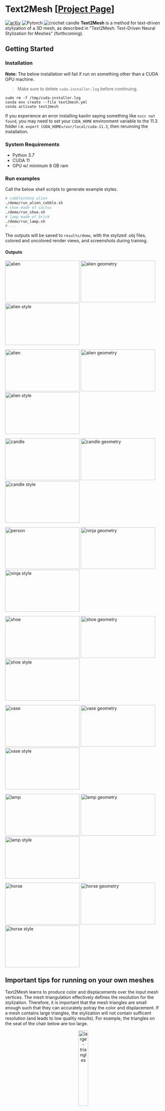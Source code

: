 # Text2Mesh [[Project Page](https://threedle.github.io/text2mesh/)]
[![arXiv](https://img.shields.io/badge/arXiv-Text2Mesh-b31b1b.svg)](https://arxiv.org/abs/2112.03221)
![Pytorch](https://img.shields.io/badge/PyTorch->=1.9.0-Red?logo=pytorch)
![crochet candle](images/vases.gif)
**Text2Mesh** is a method for text-driven stylization of a 3D mesh, as described in "Text2Mesh: Text-Driven Neural Stylization for Meshes" (forthcoming).

## Getting Started
### Installation

**Note:** The below installation will fail if run on something other than a CUDA GPU machine.

> Make sure to delete `cuda-installer.log` before continuing.

```
sudo rm -f /tmp/cuda-installer.log 
conda env create --file text2mesh.yml
conda activate text2mesh
```
If you experience an error installing kaolin saying something like `nvcc not found`, you may need to set your `CUDA_HOME` environment variable to the 11.3 folder i.e. `export CUDA_HOME=/usr/local/cuda-11.3`, then rerunning the installation. 

### System Requirements
- Python 3.7
- CUDA 11
- GPU w/ minimum 8 GB ram

### Run examples
Call the below shell scripts to generate example styles. 
```bash
# cobblestone alien
./demo/run_alien_cobble.sh
# shoe made of cactus 
./demo/run_shoe.sh
# lamp made of brick
./demo/run_lamp.sh
# ...
```
The outputs will be saved to `results/demo`, with the stylized .obj files, colored and uncolored render views, and screenshots during training.

#### Outputs
<p float="center">
<img alt="alien" height="135" src="images/alien.png" width="240"/>
<img alt="alien geometry" height="135" src="images/alien_cobble_init.png" width="240"/>
<img alt="alien style" height="135" src="images/alien_cobble_final.png" width="240"/>
</p>

<p float="center">
<img alt="alien" height="135" src="images/alien.png" width="240"/>
<img alt="alien geometry" height="135" src="images/alien_wood_init.png" width="240"/>
<img alt="alien style" height="135" src="images/alien_wood_final.png" width="240"/>
</p>

<p float="center">
<img alt="candle" height="135" src="images/candle.png" width="240"/>
<img alt="candle geometry" height="135" src="images/candle_init.png" width="240"/>
<img alt="candle style" height="135" src="images/candle_final.png" width="240"/>
</p>

<p float="center">
<img alt="person" height="135" src="images/person.png" width="240"/>
<img alt="ninja geometry" height="135" src="images/ninja_init.png" width="240"/>
<img alt="ninja style" height="135" src="images/ninja_final.png" width="240"/>
</p>

<p float="center">
<img alt="shoe" height="135" src="images/shoe.png" width="240"/>
<img alt="shoe geometry" height="135" src="images/shoe_init.png" width="240"/>
<img alt="shoe style" height="135" src="images/shoe_final.png" width="240"/>
</p>

<p float="center">
<img alt="vase" height="135" src="images/vase.png" width="240"/>
<img alt="vase geometry" height="135" src="images/vase_init.png" width="240"/>
<img alt="vase style" height="135" src="images/vase_final.png" width="240"/>
</p>

<p float="center">
<img alt="lamp" height="135" src="images/lamp.png" width="240"/>
<img alt="lamp geometry" height="135" src="images/lamp_init.png" width="240"/>
<img alt="lamp style" height="135" src="images/lamp_final.png" width="240"/>
</p>

<p float="center">
<img alt="horse" height="135" src="images/horse.png" width="240"/>
<img alt="horse geometry" height="135" src="images/horse_init.png" width="240"/>
<img alt="horse style" height="135" src="images/horse_final.png" width="240"/>
</p>

## Important tips for running on your own meshes
Text2Mesh learns to produce color and displacements over the input mesh vertices. The mesh triangulation effectively defines the resolution for the stylization. Therefore, it is important that the mesh triangles are small enough such that they can accurately potray the color and displacement. If a mesh contains large triangles, the stylization will not contain sufficent resolution (and leads to low quality results). For example, the triangles on the seat of the chair below are too large.

<p align="center">
<img alt="large-triangles" src="images/large-triangles.png" height="25%" width="25%" />
</p>

You should remesh such shapes as a pre-process in to create smaller triangles which are uniformly dispersed over the surface. Our example remeshing script can be used with the following command (and then use the remeshed shape with Text2Mesh):

```
python3 remesh.py --obj_path [the mesh's path] --output_path [the full output path]
```

For example, to remesh a file name called `chair.obj`, the following command should be run:  

```
python3 remesh.py --obj_path chair.obj --output_path chair-remesh.obj
```


## Other implementations
[Kaggle Notebook](https://www.kaggle.com/neverix/text2mesh/) (by [neverix](https://www.kaggle.com/neverix))

## External projects using Text2Mesh
- [Endava 3D Asset Tool](https://www.endava.com/en/blog/Engineering/2022/An-R-D-Project-on-AI-in-3D-Asset-Creation-for-Games) integrates Text2Mesh into their modeling software to create 3D assets for games.

- [Psychedelic Trips Art Gallery](https://www.flickr.com/photos/mcanet/sets/72177720299890759/) uses Text2Mesh to generate AI Art and fabricate (3D print) the results.

## Citation
```
@article{text2mesh,
    author = {Michel, Oscar
              and Bar-On, Roi
              and Liu, Richard
              and Benaim, Sagie
              and Hanocka, Rana
              },
    title = {Text2Mesh: Text-Driven Neural Stylization for Meshes},
    journal = {arXiv preprint arXiv:2112.03221},
    year  = {2021}
}
```
